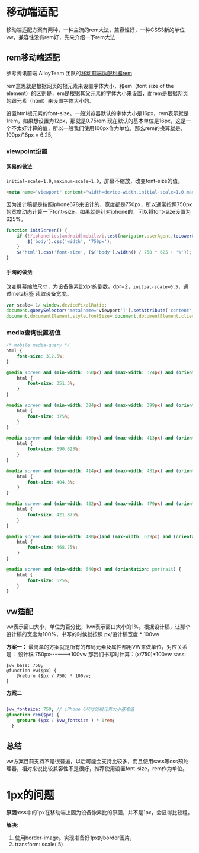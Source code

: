 # 移动端适配
移动端适配方案有两种，一种主流的rem大法，兼容性好，一种CSS3新的单位vw，兼容性没有rem好，先来介绍一下rem大法

## rem移动端适配
参考腾讯前端 AlloyTeam 团队的[移动前端适配利器rem](http://www.alloyteam.com/2016/03/mobile-web-adaptation-tool-rem/)

rem意思就是根据网页的根元素来设置字体大小，和em（font size of the element）的区别是，em是根据其父元素的字体大小来设置，而rem是根据网页的跟元素（html）来设置字体大小的.

设置html根元素的font-size。一般浏览器默认的字体大小是16px，rem表示就是1rem，如果想设置为12px，那就是0.75rem
现在默认的基本单位是16px，这是一个不太好计算的值，所以一般我们使用100px作为单位，那么rem的换算就是，100px/16px = 6.25,

### viewpoint设置
#### 网易的做法
`initial-scale=1.0,maximum-scale=1.0`，屏幕不缩放，改变font-size的值。
```html
<meta name="viewport" content="width=device-width,initial-scale=1.0,maximum-scale=1.0,user-scalable=0">
```

因为设计稿都是按照iphone678来设计的，宽度都是750px，所以通常按照750px的宽度动态计算一下font-size。如果就是针对iphone的，可以将font-size设置为625%。
```js
function initScreen() {
    if (!/iphone|ios|android|mobile/i.test(navigator.userAgent.toLowerCase())) {
        $('body').css('width', '750px');
    }
    $('html').css('font-size', ($('body').width() / 750 * 625 + '%'));
}
```
#### 手淘的做法
改变屏幕缩放尺寸，为设备像素比dpr的倒数。dpr=2，`initial-scale=0.5`，通过meta标签 读取设备宽度。
```js
var scale= 1/ window.devicePixelRatio;
document.querySelector('meta[name='viewport']').setAttribute('content','width=device-width,initial-scale='+scale+'maximum='+scale)
document.documentElement.style.fontSize= document.documentElement.clientWidth / 10 +'px'
```

### media查询设置初值
```css
/* mobile media-query */
html {
    font-size: 312.5%;
}

@media screen and (min-width: 360px) and (max-width: 374px) and (orientation: portrait) {
    html {
        font-size: 351.5%;
    }
}

@media screen and (min-width: 384px) and (max-width: 399px) and (orientation: portrait) {
    html {
        font-size: 375%;
    }
}

@media screen and (min-width: 400px) and (max-width: 413px) and (orientation: portrait) {
    html {
        font-size: 390.625%;
    }
}

@media screen and (min-width: 414px) and (max-width: 431px) and (orientation: portrait) {
    html {
        font-size: 404.3%;
    }
}

@media screen and (min-width: 432px) and (max-width: 479px) and (orientation: portrait) {
    html {
        font-size: 421.875%;
    }
}

@media screen and (min-width: 480px)and (max-width: 639px) and (orientation: portrait) {
    html {
        font-size: 468.75%;
    }
}

@media screen and (min-width: 640px) and (orientation: portrait) {
    html {
        font-size: 625%;
    }
}
```

## vw适配
vw表示窗口大小，单位为百分比，1vw表示窗口大小的1%。根据设计稿，让那个设计稿的宽度为100%，书写的时候就按照 px/设计稿宽度 * 100vw

**方案一：**
最简单的方案就是所有的布局元素及属性都用VW来做单位，对应关系是：
设计稿 750px------>100vw
那我们书写时计算：(x/750)*100vw
sass:

```hljs php has-numbering
$vw_base: 750;
@function vw($px) {
    @return ($px / 750) * 100vw;
}
```
**方案二**
```sass

$vw_fontsize: 750; // iPhone 6尺寸的根元素大小基准值 
@function rem($px) { 
    @return ($px / $vw_fontsize ) * 1rem; 
  }

```
## 总结
vw方案目前支持不是很普遍，以后可能会支持比较多，而且使用sass等css预处理器，相对来说比较兼容性不是很好，推荐使用设置font-size，rem作为单位。

# 1px的问题
**原因**:css中的1px在移动端上因为设备像素比的原因，并不是1px，会显得比较粗。

**解决**:
1. 使用border-image。实现准备好1px的border图片，
2. transform: scale(.5)

